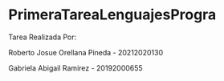 # PrimeraTareaLenguajesProgra
 Tarea Realizada Por:

Roberto Josue Orellana Pineda - 20212020130

Gabriela Abigail Ramirez - 20192000655
